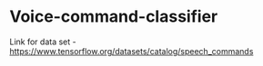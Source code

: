 # Voice-command-classifier

Link for data set - https://www.tensorflow.org/datasets/catalog/speech_commands
